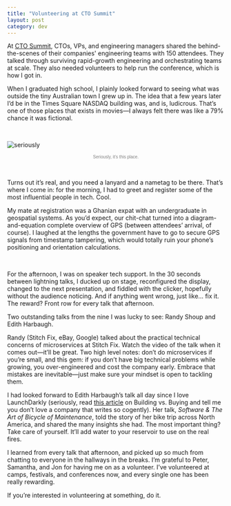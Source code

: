 ```yaml
---
title: "Volunteering at CTO Summit"
layout: post
category: dev
---
```


At [CTO Summit][cto-summit], CTOs, VPs, and engineering managers shared the behind-the-scenes of their companies' engineering teams with 150 attendees. They talked through surviving rapid-growth engineering and orchestrating teams at scale. They also needed volunteers to help run the conference, which is how I got in.

When I graduated high school, I plainly looked forward to seeing what was outside the tiny Australian town I grew up in. The idea that a few years later I’d be in the Times Square NASDAQ building was, and is, ludicrous. That’s one of those places that exists in movies—I always felt there was like a 79% chance it was fictional.

<br />

![seriously][seriously]

<small style="display:block;text-align:center;color:gray;font-weight:100;font-size:10px;font-family:Helvetica;margin-top:2%;">Seriously, it’s this place.</small>

<br />

Turns out it’s real, and you need a lanyard and a nametag to be there. That’s where I come in: for the morning, I had to greet and register some of the most influential people in tech. Cool.

My mate at registration was a Ghanian expat with an undergraduate in geospatial systems. As you’d expect, our chit-chat turned into a diagram-and-equation complete overview of GPS (between attendees’ arrival, of course). I laughed at the lengths the government have to go to secure GPS signals from timestamp tampering, which would totally ruin your phone’s positioning and orientation calculations.

<br />

For the afternoon, I was on speaker tech support. In the 30 seconds between lightning talks, I ducked up on stage, reconfigured the display, changed to the next presentation, and fiddled with the clicker, hopefully without the audience noticing. And if anything went wrong, just like… fix it. The reward? Front row for every talk that afternoon.

Two outstanding talks from the nine I was lucky to see: Randy Shoup and Edith Harbaugh.

Randy (Stitch Fix, eBay, Google) talked about the practical technical concerns of microservices at Stitch Fix. Watch the video of the talk when it comes out—it’ll be great. Two high level notes: don’t do microservices if you’re small, and this gem: if you don’t have big technical problems while growing, you over-engineered and cost the company early. Embrace that mistakes are inevitable—just make sure your mindset is open to tackling them.

I had looked forward to Edith Harbaugh’s talk all day since I love LaunchDarkly (seriously, read [this article][ld] on Building vs. Buying and tell me you don’t love a company that writes so cogently). Her talk, *Software & The Art of Bicycle of Maintenance*, told the story of her bike trip across North America, and shared the many insights she had. The most important thing? Take care of yourself. It’ll add water to your reservoir to use on the real fires.

I learned from every talk that afternoon, and picked up so much from chatting to everyone in the hallways in the breaks. I’m grateful to Peter, Samantha, and Jon for having me on as a volunteer. I’ve volunteered at camps, festivals, and conferences now, and every single one has been really rewarding.

If you’re interested in volunteering at something, do it.

[cto-summit]: https://www.ctoconnection.com
[seriously]: https://i.imgur.com/LeHGaRO.jpg
[ld]: http://blog.launchdarkly.com/buying-vs-building-a-feature-flagging-system/

